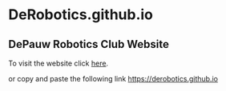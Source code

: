 # DeRobotics.github.io
<h2>DePauw Robotics Club Website</h2>
<p>To visit the website click <a href="https://DPU-ROB.github.io">here</a>.</p>
<p>or copy and paste the following link <a href="https://derobotics.github.io">https://derobotics.github.io</a></p>
